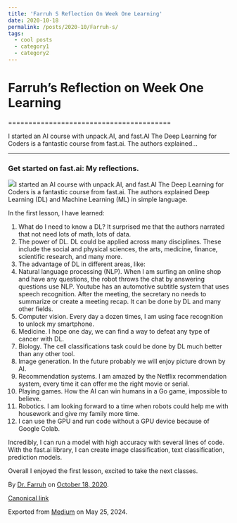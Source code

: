 ```yaml
---
title: 'Farruh S Reflection On Week One Learning'
date: 2020-10-18
permalink: /posts/2020-10/Farruh-s/
tags:
  - cool posts
  - category1
  - category2
---
```


# Farruh’s Reflection on Week One Learning
========================================


I started an AI course with unpack.AI, and fast.AI The Deep Learning for Coders is a fantastic course from fast.ai. The authors explained…

---

### Get started on fast.ai: My reflections.

![](https://cdn-images-1.medium.com/max/800/0*N97kM1ZPKJ_AsWA8)I started an AI course with unpack.AI, and fast.AI The Deep Learning for Coders is a fantastic course from fast.ai. The authors explained Deep Learning (DL) and Machine Learning (ML) in simple language.

In the first lesson, I have learned:

1. What do I need to know a DL? It surprised me that the authors narrated that not need lots of math, lots of data.
2. The power of DL. DL could be applied across many disciplines. These include the social and physical sciences, the arts, medicine, finance, scientific research, and many more.
3. The advantage of DL in different areas, like:
4. Natural language processing (NLP). When I am surfing an online shop and have any questions, the robot throws the chat by answering questions use NLP. Youtube has an automotive subtitle system that uses speech recognition. After the meeting, the secretary no needs to summarize or create a meeting recap. It can be done by DL and many other fields.
5. Computer vision. Every day a dozen times, I am using face recognition to unlock my smartphone.
6. Medicine. I hope one day, we can find a way to defeat any type of cancer with DL.
7. Biology. The cell classifications task could be done by DL much better than any other tool.
8. Image generation. In the future probably we will enjoy picture drown by AI.
9. Recommendation systems. I am amazed by the Netflix recommendation system, every time it can offer me the right movie or serial.
10. Playing games. How the AI can win humans in a Go game, impossible to believe.
11. Robotics. I am looking forward to a time when robots could help me with housework and give my family more time.
12. I can use the GPU and run code without a GPU device because of Google Colab.

Incredibly, I can run a model with high accuracy with several lines of code. With the fast.ai library, I can create image classification, text classification, prediction models.

Overall I enjoyed the first lesson, excited to take the next classes.



By [Dr. Farruh](https://medium.com/@k-farruh) on [October 18, 2020](https://medium.com/p/f921a53335f6).

[Canonical link](https://medium.com/@k-farruh/farruhs-reflection-on-week-one-learning-f921a53335f6)

Exported from [Medium](https://medium.com) on May 25, 2024.

